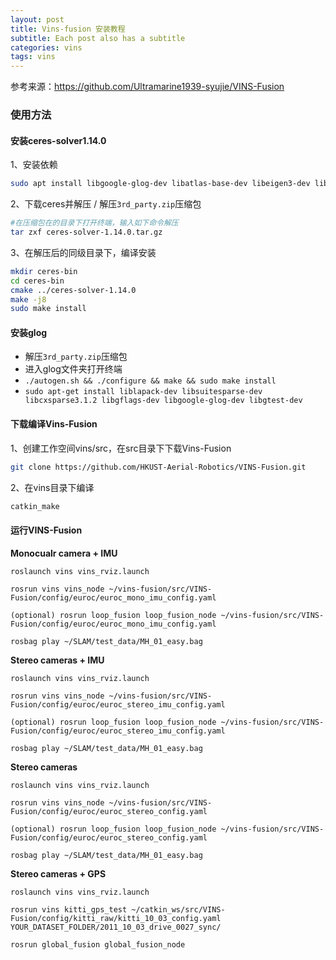 ```yaml
---
layout: post
title: Vins-fusion 安装教程
subtitle: Each post also has a subtitle
categories: vins
tags: vins
---
```


参考来源：https://github.com/Ultramarine1939-syujie/VINS-Fusion
### 使用方法

#### 安装ceres-solver1.14.0

1、安装依赖

```bash
sudo apt install libgoogle-glog-dev libatlas-base-dev libeigen3-dev libsuitesparse-dev liblapack-dev libcxsparse3 libgflags-dev libgtest-dev
```

2、下载ceres并解压 / 解压`3rd_party.zip`压缩包

```bash
#在压缩包在的目录下打开终端，输入如下命令解压
tar zxf ceres-solver-1.14.0.tar.gz
```

3、在解压后的同级目录下，编译安装

```bash
mkdir ceres-bin
cd ceres-bin
cmake ../ceres-solver-1.14.0
make -j8
sudo make install
```

#### 安装glog

- 解压`3rd_party.zip`压缩包
- 进入glog文件夹打开终端
- `./autogen.sh && ./configure && make && sudo make install`
- `sudo apt-get install liblapack-dev libsuitesparse-dev libcxsparse3.1.2 libgflags-dev libgoogle-glog-dev libgtest-dev`

#### 下载编译Vins-Fusion

1、创建工作空间vins/src，在src目录下下载Vins-Fusion

```bash
git clone https://github.com/HKUST-Aerial-Robotics/VINS-Fusion.git
```

2、在vins目录下编译

```bash
catkin_make
```

#### 运行VINS-Fusion

**Monocualr camera + IMU**

```shell
roslaunch vins vins_rviz.launch

rosrun vins vins_node ~/vins-fusion/src/VINS-Fusion/config/euroc/euroc_mono_imu_config.yaml 

(optional) rosrun loop_fusion loop_fusion_node ~/vins-fusion/src/VINS-Fusion/config/euroc/euroc_mono_imu_config.yaml 

rosbag play ~/SLAM/test_data/MH_01_easy.bag
```

**Stereo cameras + IMU**

```shell
roslaunch vins vins_rviz.launch

rosrun vins vins_node ~/vins-fusion/src/VINS-Fusion/config/euroc/euroc_stereo_imu_config.yaml 

(optional) rosrun loop_fusion loop_fusion_node ~/vins-fusion/src/VINS-Fusion/config/euroc/euroc_stereo_imu_config.yaml 

rosbag play ~/SLAM/test_data/MH_01_easy.bag
```

**Stereo cameras**

```shell
roslaunch vins vins_rviz.launch

rosrun vins vins_node ~/vins-fusion/src/VINS-Fusion/config/euroc/euroc_stereo_config.yaml 

(optional) rosrun loop_fusion loop_fusion_node ~/vins-fusion/src/VINS-Fusion/config/euroc/euroc_stereo_config.yaml 

rosbag play ~/SLAM/test_data/MH_01_easy.bag
```

**Stereo cameras + GPS**

```shell
roslaunch vins vins_rviz.launch

rosrun vins kitti_gps_test ~/catkin_ws/src/VINS-Fusion/config/kitti_raw/kitti_10_03_config.yaml YOUR_DATASET_FOLDER/2011_10_03_drive_0027_sync/ 

rosrun global_fusion global_fusion_node
```
